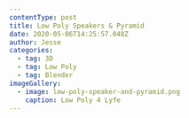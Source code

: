 ```yaml
---
contentType: post
title: Low Poly Speakers & Pyramid
date: 2020-05-06T14:25:57.048Z
author: Jesse
categories:
  - tag: 3D
  - tag: Low Poly
  - tag: Blender
imageGallery:
  - image: low-poly-speaker-and-pyramid.png
    caption: Low Poly 4 Lyfe
---
```

